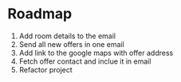 Roadmap
=======

1. Add room details to the email
2. Send all new offers in one email
3. Add link to the google maps with offer address
4. Fetch offer contact and inclue it in email
5. Refactor project